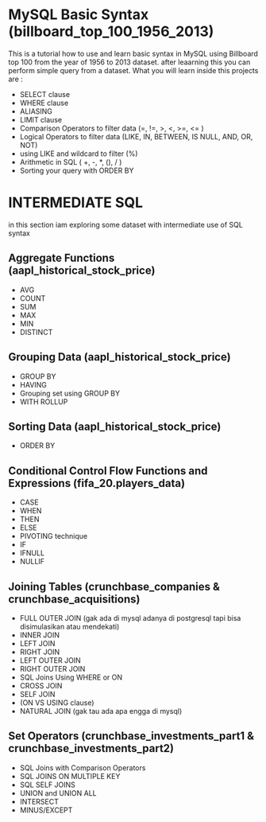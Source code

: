 # MySQL Basic Syntax (billboard_top_100_1956_2013)
This is a tutorial how to use and learn basic syntax in MySQL using Billboard top 100 from the year of 1956 to 2013 dataset. 
after leaarning this you can perform simple query from a dataset.
What you will learn inside this projects are :
* SELECT clause
* WHERE clause
* ALIASING
* LIMIT clause
* Comparison Operators to filter data (=, !=, >, <, >=, <= )
* Logical Operators to filter data (LIKE, IN, BETWEEN, IS NULL, AND, OR, NOT)
* using LIKE and wildcard to filter (%)
* Arithmetic in SQL ( +, -, *, (), / )
* Sorting your query with ORDER BY

# INTERMEDIATE SQL
in this section iam exploring some dataset with intermediate use of SQL syntax
## Aggregate Functions (aapl_historical_stock_price)
* AVG
* COUNT
* SUM
* MAX
* MIN
* DISTINCT

## Grouping Data (aapl_historical_stock_price)
* GROUP BY
* HAVING
* Grouping set using GROUP BY
* WITH ROLLUP

## Sorting Data (aapl_historical_stock_price)
* ORDER BY

## Conditional Control Flow Functions and Expressions (fifa_20.players_data)
* CASE
* WHEN
* THEN
* ELSE
* PIVOTING technique
* IF
* IFNULL
* NULLIF


## Joining Tables (crunchbase_companies & crunchbase_acquisitions)
* FULL OUTER JOIN (gak ada di mysql adanya di postgresql tapi bisa disimulasikan atau mendekati)
* INNER JOIN
* LEFT JOIN
* RIGHT JOIN
* LEFT OUTER JOIN
* RIGHT OUTER JOIN
* SQL Joins Using WHERE or ON 
* CROSS JOIN
* SELF JOIN
* (ON VS USING clause)
* NATURAL JOIN (gak tau ada apa engga di mysql)

## Set Operators (crunchbase_investments_part1 & crunchbase_investments_part2)
* SQL Joins with Comparison Operators
* SQL JOINS ON MULTIPLE KEY
* SQL SELF JOINS
* UNION and UNION ALL
* INTERSECT
* MINUS/EXCEPT

